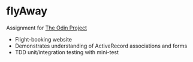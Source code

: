 # flyAway

Assignment for [The Odin Project](https://www.theodinproject.com)
* Flight-booking website
* Demonstrates understanding of ActiveRecord associations and forms
* TDD unit/integration testing with mini-test